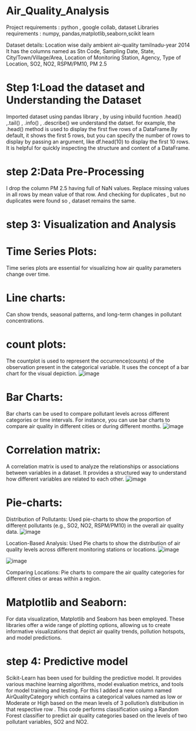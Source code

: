 # Air_Quality_Analysis

Project requirements : python , google collab, dataset
Libraries requirements : numpy, pandas,matplotlib,seaborn,scikit learn

Dataset details:
Location wise daily ambient air-quality tamilnadu-year 2014
It has the columns named as Stn Code, Sampling Date, State, City/Town/Village/Area, Location
of Monitoring Station, Agency, Type of Location, SO2, NO2, RSPM/PM10, PM 2.5

# Step 1:Load the dataset and  Understanding the Dataset 

Imported dataset using pandas library , by using inbuild fucntion .head() ,.tail() , .info() , .describe() we understand the datset.
for example, the .head() method is used to display the first five rows of a DataFrame.By default, it shows the first 5 rows, but you can specify the number of rows to display by passing an argument, like df.head(10) to display the first 10 rows.
It is helpful for quickly inspecting the structure and content of a DataFrame.

# step 2:Data Pre-Processing 
I drop the column PM 2.5 having full of NaN values.
Replace missing values in all rows by mean value of that row. 
And checking for duplicates , but no duplicates were found so , dataset remains the same.

# step 3: Visualization and Analysis

# Time Series Plots:
Time series plots are essential for visualizing how air quality parameters change over 
time. 

# Line charts:
Can show trends, seasonal patterns, and long-term changes in pollutant 
concentrations.

# count plots:
The countplot is used to represent the occurrence(counts) of the observation present in the categorical variable. It uses the concept of a bar chart for the visual depiction.
![image](https://github.com/TSakthikeerthika/Air_Quality_Analysis/assets/146413153/03334775-f1b5-4318-be61-1ee3981f02cc)

# Bar Charts:
Bar charts can be used to compare pollutant levels across different categories or time 
intervals. For instance, you can use bar charts to compare air quality in different cities or during 
different months.
![image](https://github.com/TSakthikeerthika/Air_Quality_Analysis/assets/146413153/6187ce2d-1b87-4f2e-ad0d-aa27090d77b4)

# Correlation matrix:
A correlation matrix is used to analyze the relationships or associations between variables in a dataset. It provides a structured way to understand how different variables are related to each other. 
![image](https://github.com/TSakthikeerthika/Air_Quality_Analysis/assets/146413153/7146b0df-6236-4671-9292-229604553022)


# Pie-charts:
Distribution of Pollutants: Used pie-charts to show the proportion of different pollutants (e.g., SO2, NO2, RSPM/PM10) in the overall air quality data.
![image](https://github.com/TSakthikeerthika/Air_Quality_Analysis/assets/146413153/096ae108-ebda-4218-8bb8-3274febf0998)

Location-Based Analysis: Used Pie charts to show the distribution of air quality levels across different monitoring stations or locations.
![image](https://github.com/TSakthikeerthika/Air_Quality_Analysis/assets/146413153/bbaa3caa-9a17-446b-89d6-a7317df86472)

![image](https://github.com/TSakthikeerthika/Air_Quality_Analysis/assets/146413153/4ca64caf-617c-4b75-9c97-9c488adce9a9)


Comparing Locations: Pie charts to compare the air quality categories for different cities or areas within a region.

# Matplotlib and Seaborn:
For data visualization, Matplotlib and Seaborn has been employed. These 
libraries offer a wide range of plotting options, allowing us to create informative visualizations that 
depict air quality trends, pollution hotspots, and model predictions.


# step 4: Predictive model 
Scikit-Learn has been used for building the predictive model. It provides various 
machine learning algorithms, model evaluation metrics, and tools for model training and testing.
 For this I added a new column named AirQualityCategory which contains a categorical values named as 
low or Moderate or High based on the mean levels of 3 pollution’s distribution in that respective row .
 This code performs classification using a Random Forest classifier to predict air quality categories 
based on the levels of two pollutant variables, SO2 and NO2.
